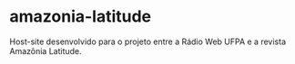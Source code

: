 # amazonia-latitude
 Host-site desenvolvido para o projeto entre a Rádio Web UFPA e a revista Amazônia Latitude.
